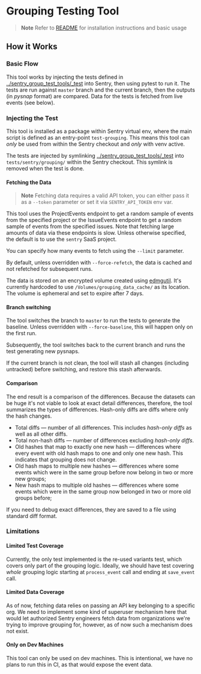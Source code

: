 # Grouping Testing Tool

> **Note**
> Refer to [README](../README.md) for installation instructions and basic usage


## How it Works

### Basic Flow

This tool works by injecting the tests defined in [../sentry_group_test_tools/_test](../sentry_group_test_tools/_test) into
Sentry, then using pytest to run it. The tests are run against `master` branch and the current branch, then the outputs
(in _pysnap_ format) are compared. Data for the tests is fetched from live events (see below).

### Injecting the Test

This tool is installed as a package within Sentry virtual env, where the main script is defined as an entry-point
`test-grouping`. This means this tool can _only_ be used from within the Sentry checkout and _only_ with venv active.

The tests are injected by symlinking [../sentry_group_test_tools/_test](../sentry_group_test_tools/_test) into
`tests/sentry/grouping/` within the Sentry checkout. This symlink is removed when the test is done.


#### Fetching the Data

> **Note**
> Fetching data requires a valid API token, you can either pass it as a `--token` parameter or set it via
> `SENTRY_API_TOKEN` env var.

This tool uses the ProjectEvents endpoint to get a random sample of events from the specified project or the IssueEvents endpoint
to get a random sample of events from the specified issues. Note that fetching large amounts of data via these endpoints is
slow. Unless otherwise specified, the default is to use the `sentry` SaaS project.

You can specify how many events to fetch using the `--limit` parameter.

By default, unless overridden with `--force-refetch`, the data is cached and not refetched for subsequent runs.

The data is stored on an encrypted volume created using [edmgutil](https://github.com/getsentry/edmgutil).
It's currently hardcoded to use `/Volumes/grouping_data_cache/` as its location. The volume is ephemeral
and set to expire after 7 days.

#### Branch switching

The tool switches the branch to `master` to run the tests to generate the baseline. Unless overridden with `--force-baseline`,
this will happen only on the first run.

Subsequently, the tool switches back to the current branch and runs the test generating new pysnaps.

If the current branch is not clean, the tool will stash all changes (including untracked) before switching, and restore
this stash afterwards.


#### Comparison

The end result is a comparison of the differences. Because the datasets can be huge it's not viable to look at exact detail
differences, therefore, the tool summarizes the types of differences. Hash-only diffs are diffs where only the hash changes.

- Total diffs — number of all differences. This includes _hash-only diffs_ as well as all other diffs.
- Total non-hash diffs — number of differences excluding _hash-only diffs_.
- Old hashes that map to exactly one new hash — differences where every event with old hash maps to one and only one new hash.
This indicates that grouping does not change.
- Old hash maps to multiple new hashes — differences where some events which were in the same group before now belong in two or more new groups;
- New hash maps to multiple old hashes — differences where some events which were in the same group now belonged in two or more old groups before;

If you need to debug exact differences, they are saved to a file using standard diff format.

### Limitations

#### Limited Test Coverage

Currently, the only test implemented is the re-used variants test, which covers only part of the grouping logic. Ideally, we should
have test covering _whole_ grouping logic starting at `process_event` call and ending at `save_event` call.

#### Limited Data Coverage

As of now, fetching data relies on passing an API key belonging to a specific org. We need to implement some kind of
superuser mechanism here that would let authorized Sentry engineers fetch data from organizations we're trying to improve
grouping for, however, as of now such a mechanism does not exist.

#### Only on Dev Machines

This tool can only be used on dev machines. This is intentional, we have no plans to run this in CI, as that would
expose the event data.
